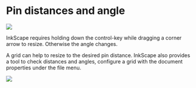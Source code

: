 Pin distances and angle
=======================

![](https://raw.githubusercontent.com/wiki/d-bl/GroundForge/scale.png)

InkScape requires holding down the control-key while dragging a corner arrow to resize. Otherwise the angle changes.

A grid can help to resize to the desired pin distance. InkScape also provides a tool to check distances and angles, configure a grid with the document properties under the file menu.

![](https://raw.githubusercontent.com/wiki/d-bl/GroundForge/measure.png)
